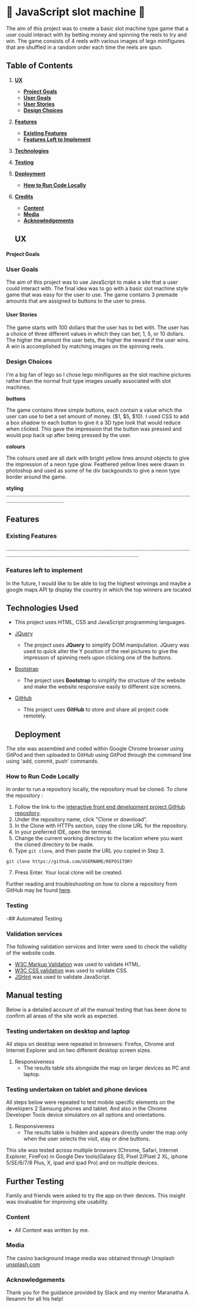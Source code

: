 # :slot_machine: JavaScript slot machine  :slot_machine:
The aim of this project was to create a basic slot machine type game that a user could interact with by betting money and spinning the reels to try and win.
The game consists of 4 reels with various images of lego minifigures that are shuffled in a random order each time the reels are spun.

## Table of Contents
1. [**UX**](#ux)
    - [**Project Goals**](#project-goals)
    - [**User Goals**](#player-goals)
    - [**User Stories**](#user-stories)
    - [**Design Choices**](#design-choices)
    

2. [**Features**](#features)   
    - [**Existing Features**](#existing-features)
    - [**Features Left to Implement**](#features-left-to-implement)

3. [**Technologies**](#technologies)

4. [**Testing**](#testing)

5. [**Deployment**](#deployment)
    - [**How to Run Code Locally**](#how-to-run-locally)

6. [**Credits**](#credits)
    - [**Content**](#content)
    - [**Media**](#media)    
    - [**Acknowledgements**](#acknowledgements)
    
    ## UX

#### Project Goals

### User Goals

The aim of this project was to use JavaScript to make a site that a user could interact with. The final idea was to go with a basic slot machine style game that was easy for the user to use. The game contains 3 premade amounts that are assigned to buttons to the user to press.

#### User Stories

The game starts with 100 dollars that the user has to bet with. The user has a choice of three different values in which they can bet; 1, 5, or 10 dollars. The higher the amount the user bets, the higher the reward if the user wins. A win is accomplished by matching images on the spinning reels.

### Design Choices
I'm a big fan of lego so I chose lego minifigures as the slot machine pictures rather than the normal fruit type images usually associated with slot machines.


**buttons**

The game contains three simple buttons, each contain a value which the user can use to bet a set amount of money. ($1, $5, $10). I used CSS to add a box shadow to each button to give it a 3D type look that would reduce when clicked. This gave the impression that the button was pressed and would pop back up after being pressed by the user.

**colours**

The colours used are all dark with bright yellow lines around objects to give the impression of a neon type glow. Feathered yellow lines were drawn in photoshop and used as some of he div backgounds to give a neon type border around the game. 

**styling**
...................................................................................................................................................................


## Features
### Existing Features
.....................................................................................................................................................................................................................
### Features left to implement 
In the future, I would like to be able to log the highest winnings and maybe a google maps API tp display the country in which the top winners are located

## Technologies Used

- This project uses HTML, CSS and JavaScript programming languages.
- [JQuery](https://jquery.com)
    - The project uses **JQuery** to simplify DOM manipulation. JQuery was used to quick alter the Y position of the reel pictures to give the impresson of spinning reels upon clicking one of the buttons.

- [Bootstrap](https://www.bootstrapcdn.com/)
    - The project uses **Bootstrap** to simplify the structure of the website and make the website responsive easily to different size screens.
    

- [GitHub](https://github.com/)
    - This project uses **GitHub** to store and share all project code remotely. 


   ## Deployment

The site was assembled and coded within Google Chrome browser using GitPod and then uploaded to GitHub using GitPod through the command line using 'add, commit, push' commands.

### How to Run Code Locally
In order to run a repository locally, the repository must be cloned. To clone the repository
:
1. Follow the link to the [interactive front end development project GitHub repository](https://github.com/...........................).
2. Under the repository name, click "Clone or download".
3. In the Clone with HTTPs section, copy the clone URL for the repository. 
4. In your preferred IDE, open the terminal.
5. Change the current working directory to the location where you want the cloned directory to be made.
6. Type ```git clone```, and then paste the URL you copied in Step 3.
```console
git clone https://github.com/USERNAME/REPOSITORY
```
7. Press Enter. Your local clone will be created.

Further reading and troubleshooting on how to clone a repository from GitHub may be found [here](https://help.github.com/en/articles/cloning-a-repository).

### Testing
-## Automated Testing

### Validation services
The following validation services and linter were used to check the validity of the website code.
- [W3C Markup Validation]( https://validator.w3.org/) was used to validate HTML.
- [W3C CSS validation](https://jigsaw.w3.org/css-validator/) was used to validate CSS.
- [JSHint](https://jshint.com/) was used to validate JavaScript.

## Manual testing
Below is a detailed account of all the manual testing that has been done to confirm all areas of the site work as expected. 

### Testing undertaken on desktop and laptop

All steps on desktop were repeated in browsers: Firefox, Chrome and Internet Explorer and on two different desktop screen sizes.

1. Responsiveness
    - The results table sits alongside the map on larger devices as PC and laptop. 

### Testing undertaken on tablet and phone devices
All steps below were repeated to test mobile specific elements on the developers 2 Samsung phones and tablet. 
And also in the Chrome Developer Tools device simulators on all options and orientations.

1. Responsiveness
    - The results table is hidden and appears directly under the map only when the user selects the visit, stay or dine buttons.

This site was tested across multiple browsers (Chrome, Safari, Internet Explorer, FireFox) in Google Dev tools(Galaxy S5, Pixel 2/Pixel 2 XL, iphone 5/SE/6/7/8 Plus, X, ipad and ipad Pro) and on multiple devices.

## Further Testing

Family and friends were asked to try the app on their devices. This insight was invaluable for improving site usability. 

### Content 

- All Content was written by me.


### Media

The casino background image media was obtained through Unsplash [unsplash.com](https://unsplash.com/photos/_SFJhRPzJHs)

### Acknowledgements

Thank you for the guidance provided by Slack and my mentor 
Maranatha A. Ilesanmi for all his help!

